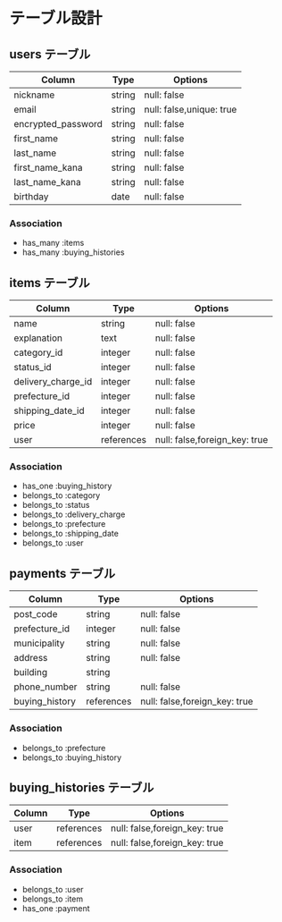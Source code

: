 # テーブル設計

## users テーブル

| Column             | Type   | Options                  |
| ------------------ | ------ | ------------------------ |
| nickname           | string | null: false              |
| email              | string | null: false,unique: true |
| encrypted_password | string | null: false              |
| first_name         | string | null: false              |
| last_name          | string | null: false              |
| first_name_kana    | string | null: false              |
| last_name_kana     | string | null: false              |
| birthday           | date   | null: false              |

### Association

- has_many :items
- has_many :buying_histories

## items テーブル

| Column             | Type       | Options                       |
| ------------------ | ---------- | ----------------------------- |
| name               | string     | null: false                   |
| explanation        | text       | null: false                   |
| category_id        | integer    | null: false                   |
| status_id          | integer    | null: false                   |
| delivery_charge_id | integer    | null: false                   |
| prefecture_id      | integer    | null: false                   |
| shipping_date_id   | integer    | null: false                   |
| price              | integer    | null: false                   |
| user               | references | null: false,foreign_key: true |

### Association

- has_one :buying_history
- belongs_to :category
- belongs_to :status
- belongs_to :delivery_charge
- belongs_to :prefecture
- belongs_to :shipping_date
- belongs_to :user

## payments テーブル

| Column             | Type       | Options                       |
| ------------------ | ---------- | ----------------------------- |
| post_code          | string     | null: false                   |
| prefecture_id      | integer    | null: false                   |
| municipality       | string     | null: false                   |
| address            | string     | null: false                   |
| building           | string     |                               |
| phone_number       | string     | null: false                   |
| buying_history     | references | null: false,foreign_key: true |

### Association

- belongs_to :prefecture
- belongs_to :buying_history

## buying_histories テーブル

| Column             | Type       | Options                       |
| ------------------ | ---------- | ----------------------------- |
| user               | references | null: false,foreign_key: true |
| item               | references | null: false,foreign_key: true |

### Association

- belongs_to :user
- belongs_to :item
- has_one :payment
